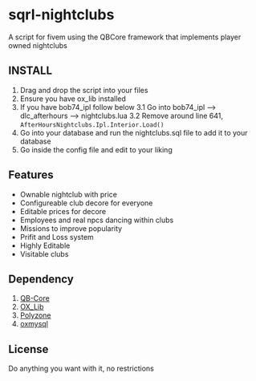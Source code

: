 # sqrl-nightclubs
A script for fivem using the QBCore framework that implements player owned nightclubs

## INSTALL
1. Drag and drop the script into your files
2. Ensure you have ox_lib installed
3. If you have bob74_ipl follow below
  3.1 Go into bob74_ipl --> dlc_afterhours --> nightclubs.lua
  3.2 Remove around line 641, `AfterHoursNightclubs.Ipl.Interior.Load()`
4. Go into your database and run the nightclubs.sql file to add it to your database
5. Go inside the config file and edit to your liking

## Features
* Ownable nightclub with price
* Configureable club decore for everyone
* Editable prices for decore
* Employees and real npcs dancing within clubs
* Missions to improve popularity
* Prifit and Loss system
* Highly  Editable
* Visitable clubs

## Dependency
1. [QB-Core](https://github.com/qbcore-framework)
3. [OX_Lib](https://github.com/overextended/ox_lib)
4. [Polyzone](https://github.com/qbcore-framework/PolyZone)
5. [oxmysql](https://github.com/overextended/oxmysql)

## License
Do anything you want with it, no restrictions
